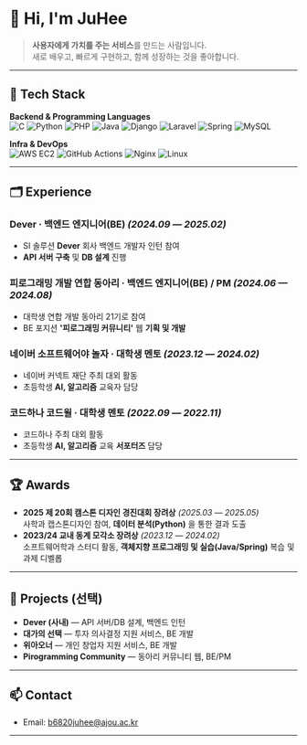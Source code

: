 # 👋 Hi, I'm JuHee

> **사용자에게 가치를 주는 서비스**를 만드는 사람입니다.  
> 새로 배우고, 빠르게 구현하고, 함께 성장하는 것을 좋아합니다.

---

## 🧰 Tech Stack

**Backend & Programming Languages**  
![C](https://img.shields.io/badge/C-A8B9CC?logo=c&logoColor=white)
![Python](https://img.shields.io/badge/Python-3776AB?logo=python&logoColor=white)
![PHP](https://img.shields.io/badge/PHP-777BB4?logo=php&logoColor=white)
![Java](https://img.shields.io/badge/Java-007396?logo=java&logoColor=white)
![Django](https://img.shields.io/badge/Django-092E20?logo=django&logoColor=white)
![Laravel](https://img.shields.io/badge/Laravel-FF2D20?logo=laravel&logoColor=white)
![Spring](https://img.shields.io/badge/Spring-6DB33F?logo=spring&logoColor=white)
![MySQL](https://img.shields.io/badge/MySQL-4479A1?logo=mysql&logoColor=white)

**Infra & DevOps**  
![AWS EC2](https://img.shields.io/badge/AWS_EC2-FF9900?logo=amazon-aws&logoColor=white)
![GitHub Actions](https://img.shields.io/badge/GitHub_Actions-2088FF?logo=github-actions&logoColor=white)
![Nginx](https://img.shields.io/badge/Nginx-009639?logo=nginx&logoColor=white)
![Linux](https://img.shields.io/badge/Linux-FCC624?logo=linux&logoColor=black)

---

## 🗂️ Experience

### **Dever** · 백엔드 엔지니어(BE) *(2024.09 — 2025.02)*
- SI 솔루션 **Dever** 회사 백엔드 개발자 인턴 참여  
- **API 서버 구축** 및 **DB 설계** 진행

### **피로그래밍 개발 연합 동아리** · 백엔드 엔지니어(BE) / PM *(2024.06 — 2024.08)*
- 대학생 연합 개발 동아리 21기로 참여  
- BE 포지션 **'피로그래밍 커뮤니티'** 웹 **기획 및 개발**

### **네이버 소프트웨어야 놀자** · 대학생 멘토 *(2023.12 — 2024.02)*
- 네이버 커넥트 재단 주최 대외 활동  
- 초등학생 **AI, 알고리즘** 교육자 담당

### **코드하나 코드윌** · 대학생 멘토 *(2022.09 — 2022.11)*
- 코드하나 주최 대외 활동  
- 초등학생 **AI, 알고리즘** 교육 **서포터즈** 담당

---

## 🏆 Awards

- **2025 제 20회 캠스톤 디자인 경진대회 장려상** *(2025.03 — 2025.05)*  
  사학과 캡스톤디자인 참여, **데이터 분석(Python)** 을 통한 결과 도출
- **2023/24 교내 동계 모각소 장려상** *(2023.12 — 2024.02)*  
  소프트웨어학과 스터디 활동, **객체지향 프로그래밍 및 실습(Java/Spring)** 복습 및 과제 디벨롭

---

## 🔭 Projects (선택)

- **Dever (사내)** — API 서버/DB 설계, 백엔드 인턴  
- **대가의 선택** — 투자 의사결정 지원 서비스, BE 개발  
- **위아오너** — 개인 창업자 지원 서비스, BE 개발  
- **Pirogramming Community** — 동아리 커뮤니티 웹, BE/PM

---

## 📫 Contact
- Email: b6820juhee@ajou.ac.kr

---
